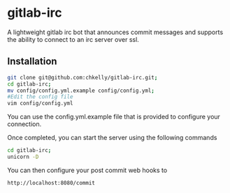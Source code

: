 gitlab-irc
==========

A lightweight gitlab irc bot that announces commit messages and supports the ability to connect to an irc server over ssl.

Installation
------------

```bash
git clone git@github.com:chkelly/gitlab-irc.git;
cd gitlab-irc;
mv config/config.yml.example config/config.yml;
#Edit the config file
vim config/config.yml
```

You can use the config.yml.example file that is provided to configure your connection.

Once completed, you can start the server using the following commands
```bash
cd gitlab-irc;
unicorn -D
```

You can then configure your post commit web hooks to
```bash
http://localhost:8080/commit
```

